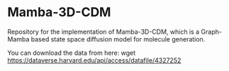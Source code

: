 # Mamba-3D-CDM

Repository for the implementation of Mamba-3D-CDM, which is a Graph-Mamba based state space diffusion model for molecule generation.

You can download the data from here:  wget https://dataverse.harvard.edu/api/access/datafile/4327252
